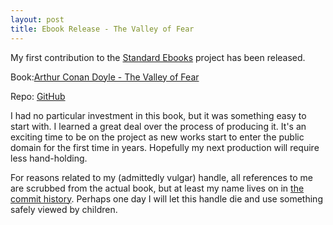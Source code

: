 ```yaml
---
layout: post
title: Ebook Release - The Valley of Fear
---
```


My first contribution to the [Standard Ebooks](https://standardebooks.org/) project has been released.

Book:[Arthur Conan Doyle - The Valley of Fear](https://standardebooks.org/ebooks/arthur-conan-doyle/the-valley-of-fear)

Repo: [GitHub](https://github.com/standardebooks/arthur-conan-doyle_the-valley-of-fear)

I had no particular investment in this book, but it was something easy to start with. I learned a great deal over the process of producing it. It's an exciting time to be on the project as new works start to enter the public domain for the first time in years. Hopefully my next production will require less hand-holding.

For reasons related to my (admittedly vulgar) handle, all references to me are scrubbed from the actual book, but at least my name lives on in [the commit history](https://github.com/standardebooks/arthur-conan-doyle_the-valley-of-fear/commits/master). Perhaps one day I will let this handle die and use something safely viewed by children.